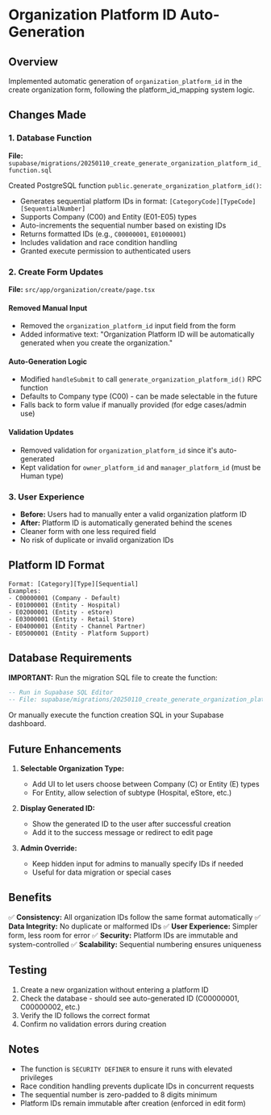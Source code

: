 # Organization Platform ID Auto-Generation

## Overview

Implemented automatic generation of `organization_platform_id` in the create organization form, following the platform_id_mapping system logic.

## Changes Made

### 1. Database Function

**File:** `supabase/migrations/20250110_create_generate_organization_platform_id_function.sql`

Created PostgreSQL function `public.generate_organization_platform_id()`:

- Generates sequential platform IDs in format: `[CategoryCode][TypeCode][SequentialNumber]`
- Supports Company (C00) and Entity (E01-E05) types
- Auto-increments the sequential number based on existing IDs
- Returns formatted IDs (e.g., `C00000001`, `E01000001`)
- Includes validation and race condition handling
- Granted execute permission to authenticated users

### 2. Create Form Updates

**File:** `src/app/organization/create/page.tsx`

#### Removed Manual Input

- Removed the `organization_platform_id` input field from the form
- Added informative text: "Organization Platform ID will be automatically generated when you create the organization."

#### Auto-Generation Logic

- Modified `handleSubmit` to call `generate_organization_platform_id()` RPC function
- Defaults to Company type (C00) - can be made selectable in the future
- Falls back to form value if manually provided (for edge cases/admin use)

#### Validation Updates

- Removed validation for `organization_platform_id` since it's auto-generated
- Kept validation for `owner_platform_id` and `manager_platform_id` (must be Human type)

### 3. User Experience

- **Before:** Users had to manually enter a valid organization platform ID
- **After:** Platform ID is automatically generated behind the scenes
- Cleaner form with one less required field
- No risk of duplicate or invalid organization IDs

## Platform ID Format

```
Format: [Category][Type][Sequential]
Examples:
- C00000001 (Company - Default)
- E01000001 (Entity - Hospital)
- E02000001 (Entity - eStore)
- E03000001 (Entity - Retail Store)
- E04000001 (Entity - Channel Partner)
- E05000001 (Entity - Platform Support)
```

## Database Requirements

**IMPORTANT:** Run the migration SQL file to create the function:

```sql
-- Run in Supabase SQL Editor
-- File: supabase/migrations/20250110_create_generate_organization_platform_id_function.sql
```

Or manually execute the function creation SQL in your Supabase dashboard.

## Future Enhancements

1. **Selectable Organization Type:**

   - Add UI to let users choose between Company (C) or Entity (E) types
   - For Entity, allow selection of subtype (Hospital, eStore, etc.)

2. **Display Generated ID:**

   - Show the generated ID to the user after successful creation
   - Add it to the success message or redirect to edit page

3. **Admin Override:**
   - Keep hidden input for admins to manually specify IDs if needed
   - Useful for data migration or special cases

## Benefits

✅ **Consistency:** All organization IDs follow the same format automatically
✅ **Data Integrity:** No duplicate or malformed IDs
✅ **User Experience:** Simpler form, less room for error
✅ **Security:** Platform IDs are immutable and system-controlled
✅ **Scalability:** Sequential numbering ensures uniqueness

## Testing

1. Create a new organization without entering a platform ID
2. Check the database - should see auto-generated ID (C00000001, C00000002, etc.)
3. Verify the ID follows the correct format
4. Confirm no validation errors during creation

## Notes

- The function is `SECURITY DEFINER` to ensure it runs with elevated privileges
- Race condition handling prevents duplicate IDs in concurrent requests
- The sequential number is zero-padded to 8 digits minimum
- Platform IDs remain immutable after creation (enforced in edit form)
